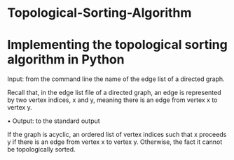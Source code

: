 # Topological-Sorting-Algorithm
# Implementing the topological sorting algorithm in Python

Input: from the command line the name of the edge list of a directed graph.

Recall that, in the edge list file of a directed graph, an edge is represented by two vertex indices, x and y, meaning there is an edge from vertex x to vertex y.

• Output: to the standard output

If the graph is acyclic, an ordered list of vertex indices such that x proceeds y if there is an edge from vertex x to vertex y.
Otherwise, the fact it cannot be topologically sorted.
